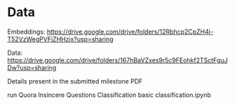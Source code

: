 # Data 
Embeddings: https://drive.google.com/drive/folders/12Rbhcp2CpZH4i-T52VzWegPVFiZHHzix?usp=sharing

Data: https://drive.google.com/drive/folders/167hBaVZxes9r5c9FEohkf2TSctFguJDw?usp=sharing


Details present in the submitted milestone PDF

run Quora Insincere Questions Classification basic classification.ipynb

